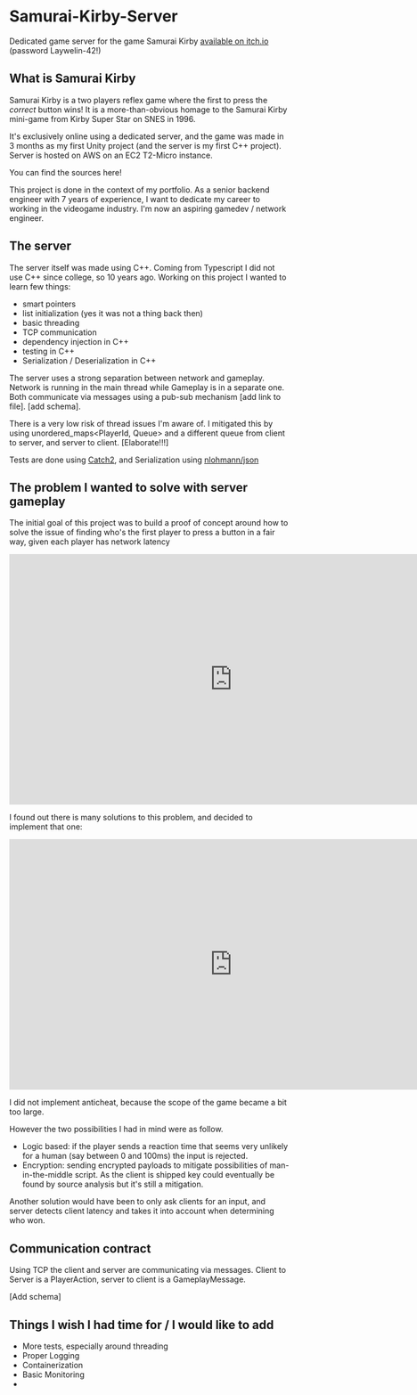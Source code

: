 # Samurai-Kirby-Server
Dedicated game server for the game Samurai Kirby [available on itch.io](https://laywelin.itch.io/samurai-kirby) (password Laywelin-42!)

## What is Samurai Kirby
Samurai Kirby is a two players reflex game where the first to press the *correct* button wins!
It is a more-than-obvious homage to the Samurai Kirby mini-game from Kirby Super Star on SNES in 1996.

It's exclusively online using a dedicated server, and the game was made in 3 months as my first Unity project (and the server is my first C++ project). 
Server is hosted on AWS on an EC2 T2-Micro instance.

You can find the sources here!

This project is done in the context of my portfolio. As a senior backend engineer with 7 years of experience, 
I want to dedicate my career to working in the videogame industry. I'm now an aspiring gamedev / network engineer.

## The server
The server itself was made using C++. Coming from Typescript I did not use C++ since college, so 10 years ago.
Working on this project I wanted to learn few things: 
- smart pointers
- list initialization (yes it was not a thing back then)
- basic threading
- TCP communication
- dependency injection in C++
- testing in C++
- Serialization / Deserialization in C++

The server uses a strong separation between network and gameplay.
Network is running in the main thread while Gameplay is in a separate one. Both communicate via messages using a pub-sub mechanism [add link to file].
[add schema].

There is a very low risk of thread issues I'm aware of.
I mitigated this by using unordered_maps<PlayerId, Queue<Message>> and a different queue from client to server, and server to client.
[Elaborate!!!] 

Tests are done using [Catch2](https://github.com/catchorg/Catch2), and Serialization using [nlohmann/json](https://github.com/nlohmann/json)

## The problem I wanted to solve with server gameplay

The initial goal of this project was to build a proof of concept around how to solve the issue of
finding who's the first player to press a button in a fair way, given each player has network latency
<iframe style="border:none" width="800" height="450" src="https://whimsical.com/embed/Pcbb2txmJaxonVzuMHzw63@6HYTAunKLgTUcu2PgNLnYmspAaJUSFePcXbK3AePVYE8aQs"></iframe>

I found out there is many solutions to this problem, and decided to implement that one:
<iframe style="border:none" width="800" height="450" src="https://whimsical.com/embed/Pcbb2txmJaxonVzuMHzw63@or4CdLRbgixaTuPNLRMgaFjwELG8TkrMxoPuu8Drs"></iframe>

I did not implement anticheat, because the scope of the game became a bit too large.

However the two possibilities I had in mind were as follow.
- Logic based: if the player sends a reaction time that seems very unlikely for a human (say between 0 and 100ms) the input is rejected.
- Encryption: sending encrypted payloads to mitigate possibilities of man-in-the-middle script. As the client is shipped key could eventually be found by source analysis but it's still a mitigation.

Another solution would have been to only ask clients for an input, and server detects client latency and takes it into account when determining who won.

## Communication contract

Using TCP the client and server are communicating via messages.
Client to Server is a PlayerAction, server to client is a GameplayMessage.

[Add schema]


## Things I wish I had time for / I would like to add

- More tests, especially around threading
- Proper Logging
- Containerization
- Basic Monitoring
- 



